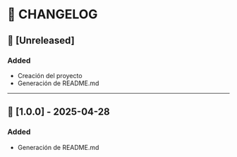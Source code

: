 
# 📝 CHANGELOG

## 🔧 [Unreleased]
### Added
- Creación del proyecto
- Generación de README.md

---

## 🎉 [1.0.0] - 2025-04-28
### Added
- Generación de README.md
